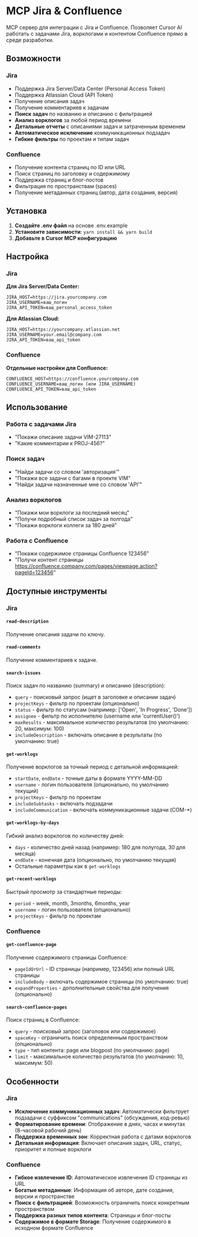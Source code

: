 # MCP Jira & Confluence

MCP сервер для интеграции с Jira и Confluence. Позволяет Cursor AI работать с задачами Jira, ворклогами и контентом Confluence прямо в среде разработки.

## Возможности

### Jira
- Поддержка Jira Server/Data Center (Personal Access Token)
- Поддержка Atlassian Cloud (API Token)
- Получение описания задач
- Получение комментариев к задачам
- **Поиск задач** по названию и описанию с фильтрацией
- **Анализ ворклогов** за любой период времени
- **Детальные отчеты** с описаниями задач и затраченным временем
- **Автоматическое исключение** коммуникационных подзадач
- **Гибкие фильтры** по проектам и типам задач

### Confluence
- Получение контента страниц по ID или URL
- Поиск страниц по заголовку и содержимому
- Поддержка страниц и блог-постов
- Фильтрация по пространствам (spaces)
- Получение метаданных страниц (автор, дата создания, версия)

## Установка

1. **Создайте .env файл** на основе .env.example
2. **Установите зависимости**: `yarn install && yarn build`
3. **Добавьте в Cursor MCP конфигурацию**

## Настройка

### Jira

**Для Jira Server/Data Center:**
```env
JIRA_HOST=https://jira.yourcompany.com
JIRA_USERNAME=ваш_логин
JIRA_API_TOKEN=ваш_personal_access_token
```

**Для Atlassian Cloud:**
```env
JIRA_HOST=https://yourcompany.atlassian.net
JIRA_USERNAME=your.email@company.com
JIRA_API_TOKEN=ваш_api_token
```

### Confluence

**Отдельные настройки для Confluence:**
```env
CONFLUENCE_HOST=https://confluence.yourcompany.com
CONFLUENCE_USERNAME=ваш_логин (или JIRA_USERNAME)
CONFLUENCE_API_TOKEN=ваш_api_token
```

## Использование

### Работа с задачами Jira
- "Покажи описание задачи VIM-27113"
- "Какие комментарии к PROJ-456?"

### Поиск задач
- "Найди задачи со словом 'авторизация'"
- "Покажи все задачи с багами в проекте VIM"
- "Найди задачи назначенные мне со словом 'API'"

### Анализ ворклогов
- "Покажи мои ворклоги за последний месяц"
- "Получи подробный список задач за полгода"
- "Покажи ворклоги коллеги за 180 дней"

### Работа с Confluence
- "Покажи содержимое страницы Confluence 123456"
- "Получи контент страницы https://confluence.company.com/pages/viewpage.action?pageId=123456"

## Доступные инструменты

### Jira

#### `read-description`
Получение описания задачи по ключу.

#### `read-comments`
Получение комментариев к задаче.

#### `search-issues`
Поиск задач по названию (summary) и описанию (description):
- `query` - поисковый запрос (ищет в заголовке и описании задач)
- `projectKeys` - фильтр по проектам (опционально)
- `status` - фильтр по статусам (например: ['Open', 'In Progress', 'Done'])
- `assignee` - фильтр по исполнителю (username или 'currentUser()')
- `maxResults` - максимальное количество результатов (по умолчанию: 20, максимум: 100)
- `includeDescription` - включать описание в результаты (по умолчанию: true)

#### `get-worklogs`
Получение ворклогов за точный период с детальной информацией:
- `startDate`, `endDate` - точные даты в формате YYYY-MM-DD
- `username` - логин пользователя (опционально, по умолчанию текущий)
- `projectKeys` - фильтр по проектам
- `includeSubtasks` - включать подзадачи
- `includeCommunication` - включать коммуникационные задачи (COM-*)

#### `get-worklogs-by-days`
Гибкий анализ ворклогов по количеству дней:
- `days` - количество дней назад (например: 180 для полугода, 30 для месяца)
- `endDate` - конечная дата (опционально, по умолчанию текущая)
- Остальные параметры как в `get-worklogs`

#### `get-recent-worklogs`
Быстрый просмотр за стандартные периоды:
- `period` - week, month, 3months, 6months, year
- `username` - логин пользователя (опционально)
- `projectKeys` - фильтр по проектам

### Confluence

#### `get-confluence-page`
Получение содержимого страницы Confluence:
- `pageIdOrUrl` - ID страницы (например, 123456) или полный URL страницы
- `includeBody` - включать содержимое страницы (по умолчанию: true)
- `expandProperties` - дополнительные свойства для получения (опционально)

#### `search-confluence-pages`
Поиск страниц в Confluence:
- `query` - поисковый запрос (заголовок или содержимое)
- `spaceKey` - ограничить поиск определенным пространством (опционально)
- `type` - тип контента: page или blogpost (по умолчанию: page)
- `limit` - максимальное количество результатов (по умолчанию: 10, максимум: 50)

## Особенности

### Jira
- **Исключение коммуникационных задач**: Автоматически фильтрует подзадачи с суффиксом "communications" (обсуждения, код-ревью)
- **Форматирование времени**: Отображение в днях, часах и минутах (8-часовой рабочий день)
- **Поддержка временных зон**: Корректная работа с датами ворклогов
- **Детальная информация**: Включает описания задач, URL, статус, приоритет и полные ворклоги

### Confluence
- **Гибкое извлечение ID**: Автоматическое извлечение ID страницы из URL
- **Богатые метаданные**: Информация об авторе, дате создания, версии и пространстве
- **Поиск с фильтрацией**: Возможность ограничить поиск конкретным пространством
- **Поддержка разных типов контента**: Страницы и блог-посты
- **Содержимое в формате Storage**: Получение содержимого в исходном формате Confluence
